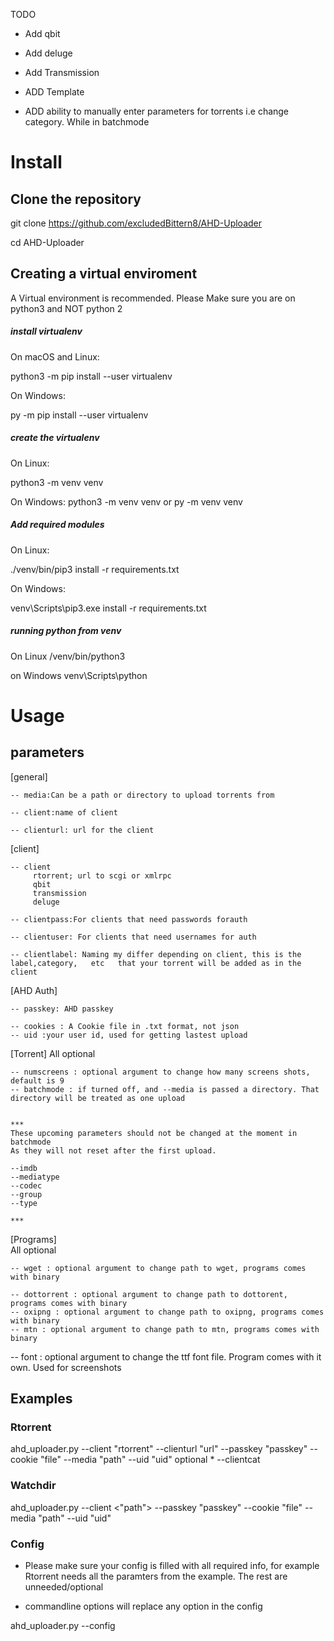 TODO

* Add qbit

* Add deluge

* Add Transmission

* ADD Template

* ADD ability to manually enter parameters for torrents i.e change category. While in batchmode




# Install
## Clone the repository
git clone https://github.com/excludedBittern8/AHD-Uploader

cd AHD-Uploader

## Creating a virtual enviroment
A Virtual environment is recommended. Please Make sure you are on python3 and NOT python 2

##### install virtualenv
On macOS and Linux:

python3 -m pip install --user virtualenv

On Windows:

py -m pip install --user virtualenv

##### create the virtualenv
On Linux:

python3 -m venv venv

On Windows:
python3 -m venv venv
or
py -m venv venv
##### Add required modules
On Linux:

./venv/bin/pip3 install -r requirements.txt

On Windows:

venv\Scripts\pip3.exe install -r requirements.txt

##### running python from venv
On Linux
/venv/bin/python3

on Windows
venv\Scripts\python


# Usage
## parameters


[general]
    
    -- media:Can be a path or directory to upload torrents from

    -- client:name of client

    -- clienturl: url for the client 

[client]
    
    -- client
         rtorrent; url to scgi or xmlrpc
         qbit
         transmission
         deluge

    -- clientpass:For clients that need passwords forauth

    -- clientuser: For clients that need usernames for auth

    -- clientlabel: Naming my differ depending on client, this is the label,category,   etc   that your torrent will be added as in the client


[AHD Auth]
    
    -- passkey: AHD passkey

    -- cookies : A Cookie file in .txt format, not json
    -- uid :your user id, used for getting lastest upload

[Torrent]
    All optional
    
    -- numscreens : optional argument to change how many screens shots, default is 9
    -- batchmode : if turned off, and --media is passed a directory. That directory will be treated as one upload


    ***
    These upcoming parameters should not be changed at the moment in batchmode
    As they will not reset after the first upload. 
    
    --imdb
    --mediatype
    --codec
    --group
    --type

    ***


 [Programs]  
    All optional
    
    -- wget : optional argument to change path to wget, programs comes with binary

    -- dottorrent : optional argument to change path to dottorent, programs comes with binary
    -- oxipng : optional argument to change path to oxipng, programs comes with binary
    -- mtn : optional argument to change path to mtn, programs comes with binary


-- font : optional argument to change the ttf font file. Program comes with it own. Used for screenshots

## Examples

### Rtorrent
ahd_uploader.py --client  "rtorrent"  --clienturl  "url"  --passkey  "passkey" --cookie "file" --media "path" --uid "uid"
    optional
    * --clientcat

### Watchdir
ahd_uploader.py --client  <"path">  --passkey "passkey" --cookie "file" --media "path"
--uid "uid"
### Config
* Please make sure your config is filled with all required info, for example Rtorrent needs all the paramters from the example. The rest are unneeded/optional

* commandline options will replace any option in the config

ahd_uploader.py --config


